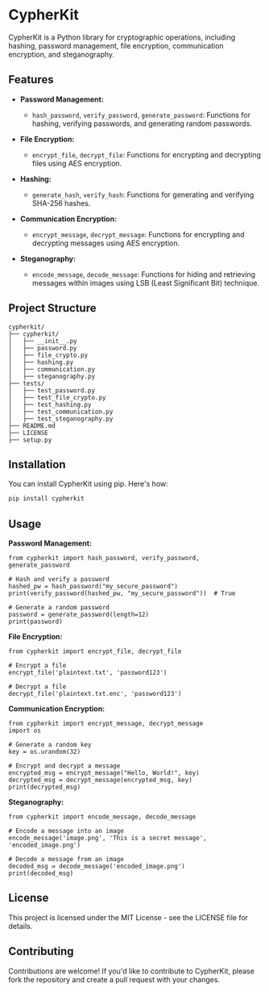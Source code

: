 # CypherKit

CypherKit is a Python library for cryptographic operations, including hashing, password management, file encryption, communication encryption, and steganography.

## Features

- **Password Management:**
  - `hash_password`, `verify_password`, `generate_password`: Functions for hashing, verifying passwords, and generating random passwords.
  
- **File Encryption:**
  - `encrypt_file`, `decrypt_file`: Functions for encrypting and decrypting files using AES encryption.
  
- **Hashing:**
  - `generate_hash`, `verify_hash`: Functions for generating and verifying SHA-256 hashes.
  
- **Communication Encryption:**
  - `encrypt_message`, `decrypt_message`: Functions for encrypting and decrypting messages using AES encryption.
  
- **Steganography:**
  - `encode_message`, `decode_message`: Functions for hiding and retrieving messages within images using LSB (Least Significant Bit) technique.

## Project Structure
```
cypherkit/
├── cypherkit/
│   ├── __init__.py
│   ├── password.py
│   ├── file_crypto.py
│   ├── hashing.py
│   ├── communication.py
│   ├── steganography.py
├── tests/
│   ├── test_password.py
│   ├── test_file_crypto.py
│   ├── test_hashing.py
│   ├── test_communication.py
│   ├── test_steganography.py
├── README.md
├── LICENSE
├── setup.py
```
## Installation

You can install CypherKit using pip. Here's how:

```bash
pip install cypherkit
```
## Usage
**Password Management:**
```
from cypherkit import hash_password, verify_password, generate_password

# Hash and verify a password
hashed_pw = hash_password("my_secure_password")
print(verify_password(hashed_pw, "my_secure_password"))  # True

# Generate a random password
password = generate_password(length=12)
print(password)
```
**File Encryption:**
```
from cypherkit import encrypt_file, decrypt_file

# Encrypt a file
encrypt_file('plaintext.txt', 'password123')

# Decrypt a file
decrypt_file('plaintext.txt.enc', 'password123')

```
**Communication Encryption:**
```
from cypherkit import encrypt_message, decrypt_message
import os

# Generate a random key
key = os.urandom(32)

# Encrypt and decrypt a message
encrypted_msg = encrypt_message("Hello, World!", key)
decrypted_msg = decrypt_message(encrypted_msg, key)
print(decrypted_msg)

```
**Steganography:**
```
from cypherkit import encode_message, decode_message

# Encode a message into an image
encode_message('image.png', 'This is a secret message', 'encoded_image.png')

# Decode a message from an image
decoded_msg = decode_message('encoded_image.png')
print(decoded_msg)

```


## License
This project is licensed under the MIT License - see the LICENSE file for details.

## Contributing
Contributions are welcome! If you'd like to contribute to CypherKit, please fork the repository and create a pull request with your changes.
